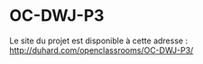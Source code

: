 # OC-DWJ-P3

Le site du projet est disponible à cette adresse :
http://duhard.com/openclassrooms/OC-DWJ-P3/
